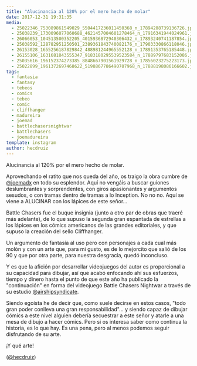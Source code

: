 ```yaml
---
title: "Alucinancia al 120% por el mero hecho de molar"
date: 2017-12-31 19:31:35
media: 
  - 25022346_753089861549029_5504417236011450368_n_17894208739136726.jpg
  - 25038239_1730096077060688_4621457004601278464_n_17916341944024961.jpg
  - 26066053_104513500352205_4015936872940306432_n_17893240741187854.jpg
  - 25038592_128782951250501_2389361843740082176_n_17903330866118046.jpg
  - 26153028_1655256187829842_488981244965552128_n_17891353765185448.jpg
  - 26155106_1631681843555347_9183180295539523584_n_17889797683152086.jpg
  - 25035616_196152374273385_8848667901561929728_n_17856023275223173.jpg
  - 25022899_1961372697468622_5198867786490707968_n_17888198086166602.jpg
tags: 
  - fantasia
  - fantasy
  - tebeos
  - comics
  - tebeo
  - comic
  - cliffhanger
  - madureira
  - joemad
  - battlechasersnightwar
  - battlechasers
  - joemadureira
template: instagram
author: hecdruiz
---
```


Alucinancia al 120% por el mero hecho de molar.

Aprovechando el ratito que nos queda del año,  os traigo la obra cumbre de [@joemadx](https://instagram.com/joemadx) en todo su esplendor. Aquí no vengáis a buscar guiones deslumbrantes y sorprendentes, con giros apasionantes y argumentos sesudos, o con tramas dentro de tramas a lo Inception. No no no. Aquí se viene a ALUCINAR con los lápices de este señor...

Battle Chasers fue el buque insignia (junto a otro par de obras que traeré más adelante), de lo que supuso la segunda gran espantada de estrellas a los lápices en los cómics americanos de las grandes editoriales, y que supuso la creación del sello Cliffhanger.

Un argumento de fantasía al uso pero con personajes a cada cual más molón y con un arte que, para mi gusto, es de lo mejorcito que salió de los 90 y que por otra parte, para nuestra desgracia, quedó inconcluso.

Y es que la afición por desarrollar videojuegos del autor es proporcional a su capacidad para dibujar, así que acabó enfocando ahí sus esfuerzos, tiempo y dinero hasta el punto de que este año ha publicado la "continuación" en forma del videojuego Battle Chasers Nightwar a través de su estudio [@airshipsyndicate](https://instagram.com/airshipsyndicate).

Siendo egoísta he de decir que, como suele decirse en estos casos, "todo gran poder conlleva una gran responsabilidad"... y siendo capaz de dibujar cómics a este nivel alguien debería secuestrar a este señor y atarle a una mesa de dibujo a hacer cómics. Pero si os interesa saber como continua la historia, es lo que hay. Es una pena, pero al menos podemos seguir disfrutando de su arte.

¡Y qué arte!

([@hecdruiz](https://instagram.com/hecdruiz))
